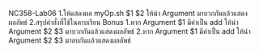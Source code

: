 NC358-Lab06
1.ให้แสดงผล myOp.sh $1 $2 ให้นำ Argument มาบวกกันแล้วแสดงผลลัพธ์
2.สรุปคำสั่งที่ใช้ในคาบเรียน
Bonus
1.หาก Argument $1 มีค่าเป็น add ให้นำ Argument $2 $3 มาบวกกันแล้วแสดงผลลัพธ์
2.หาก Argument $1 มีค่าเป็น add ให้นำ Argument $2 $3 มาลบกันแล้วแสดงผลลัพธ์
